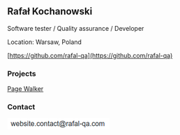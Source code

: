 ## Rafał Kochanowski

Software tester / Quality assurance / Developer

Location: Warsaw, Poland

[https://github.com/rafal-qa](https://github.com/rafal-qa)

### Projects

[Page Walker](https://rafal-qa.com/page-walker/)

### Contact

![contact](contact.png)
